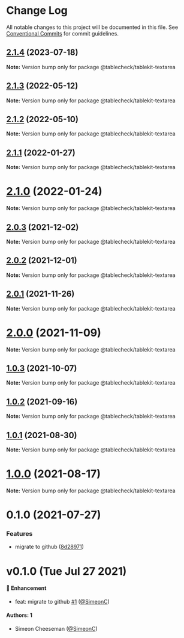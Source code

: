 # Change Log

All notable changes to this project will be documented in this file.
See [Conventional Commits](https://conventionalcommits.org) for commit guidelines.

## [2.1.4](https://github.com/tablecheck/tablekit/compare/@tablecheck/tablekit-textarea@2.1.3...@tablecheck/tablekit-textarea@2.1.4) (2023-07-18)

**Note:** Version bump only for package @tablecheck/tablekit-textarea





## [2.1.3](https://github.com/tablecheck/tablekit/compare/@tablecheck/tablekit-textarea@2.1.2...@tablecheck/tablekit-textarea@2.1.3) (2022-05-12)

**Note:** Version bump only for package @tablecheck/tablekit-textarea





## [2.1.2](https://github.com/tablecheck/tablekit/compare/@tablecheck/tablekit-textarea@2.1.1...@tablecheck/tablekit-textarea@2.1.2) (2022-05-10)

**Note:** Version bump only for package @tablecheck/tablekit-textarea





## [2.1.1](https://github.com/tablecheck/tablekit/compare/@tablecheck/tablekit-textarea@2.1.0...@tablecheck/tablekit-textarea@2.1.1) (2022-01-27)

**Note:** Version bump only for package @tablecheck/tablekit-textarea





# [2.1.0](https://github.com/tablecheck/tablekit/compare/@tablecheck/tablekit-textarea@2.0.3...@tablecheck/tablekit-textarea@2.1.0) (2022-01-24)

**Note:** Version bump only for package @tablecheck/tablekit-textarea





## [2.0.3](https://github.com/tablecheck/tablekit/compare/@tablecheck/tablekit-textarea@2.0.2...@tablecheck/tablekit-textarea@2.0.3) (2021-12-02)

**Note:** Version bump only for package @tablecheck/tablekit-textarea





## [2.0.2](https://github.com/tablecheck/tablekit/compare/@tablecheck/tablekit-textarea@2.0.1...@tablecheck/tablekit-textarea@2.0.2) (2021-12-01)

**Note:** Version bump only for package @tablecheck/tablekit-textarea





## [2.0.1](https://github.com/tablecheck/tablekit/compare/@tablecheck/tablekit-textarea@2.0.0...@tablecheck/tablekit-textarea@2.0.1) (2021-11-26)

**Note:** Version bump only for package @tablecheck/tablekit-textarea





# [2.0.0](https://github.com/tablecheck/tablekit/compare/@tablecheck/tablekit-textarea@1.0.3...@tablecheck/tablekit-textarea@2.0.0) (2021-11-09)

**Note:** Version bump only for package @tablecheck/tablekit-textarea





## [1.0.3](https://github.com/tablecheck/tablekit/compare/@tablecheck/tablekit-textarea@1.0.2...@tablecheck/tablekit-textarea@1.0.3) (2021-10-07)

**Note:** Version bump only for package @tablecheck/tablekit-textarea





## [1.0.2](https://github.com/tablecheck/tablekit/compare/@tablecheck/tablekit-textarea@1.0.1...@tablecheck/tablekit-textarea@1.0.2) (2021-09-16)

**Note:** Version bump only for package @tablecheck/tablekit-textarea





## [1.0.1](https://github.com/tablecheck/tablekit/compare/@tablecheck/tablekit-textarea@1.0.0...@tablecheck/tablekit-textarea@1.0.1) (2021-08-30)

**Note:** Version bump only for package @tablecheck/tablekit-textarea





# [1.0.0](https://github.com/tablecheck/tablekit/compare/@tablecheck/tablekit-textarea@0.1.0...@tablecheck/tablekit-textarea@1.0.0) (2021-08-17)

**Note:** Version bump only for package @tablecheck/tablekit-textarea





# 0.1.0 (2021-07-27)


### Features

* migrate to github ([8d28971](https://github.com/tablecheck/tablekit/commit/8d28971175010fcb2a3cd9c48a749e7af1bdc9f9))





# v0.1.0 (Tue Jul 27 2021)

#### 🚀 Enhancement

- feat: migrate to github [#1](https://github.com/tablecheck/tablekit/pull/1) ([@SimeonC](https://github.com/SimeonC))

#### Authors: 1

- Simeon Cheeseman ([@SimeonC](https://github.com/SimeonC))
